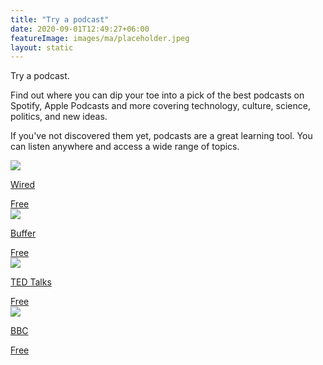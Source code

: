 ```yaml
---
title: "Try a podcast"
date: 2020-09-01T12:49:27+06:00
featureImage: images/ma/placeholder.jpeg
layout: static
---
```


Try a podcast.

Find out where you can dip your toe into a pick of the best podcasts on Spotify, Apple Podcasts and more covering technology, culture, science, politics, and new ideas.

If you've not discovered them yet, podcasts are a great learning tool. You can listen anywhere and access a wide range of topics.

<a class="ma-link" href="https://www.wired.com/story/podcasts-beginners-guide/"><div class="ma-card ma-card-Learning"><div class="ma-icon"><img src ="/images/icon-check.png"/></div><div class="ma-name"><p>Wired</p></div><div class="ma-paid-text"><span>Free</span></div></div></a><a class="ma-link" href="https://buffer.com/library/podcasting-for-beginners/"><div class="ma-card ma-card-Learning"><div class="ma-icon"><img src ="/images/icon-check.png"/></div><div class="ma-name"><p>Buffer</p></div><div class="ma-paid-text"><span>Free</span></div></div></a><a class="ma-link" href="https://www.ted.com/podcasts"><div class="ma-card ma-card-Learning"><div class="ma-icon"><img src ="/images/icon-check.png"/></div><div class="ma-name"><p>TED Talks</p></div><div class="ma-paid-text"><span>Free</span></div></div></a><a class="ma-link" href="https://www.bbc.co.uk/sounds/podcasts"><div class="ma-card ma-card-Learning"><div class="ma-icon"><img src ="/images/icon-check.png"/></div><div class="ma-name"><p>BBC</p></div><div class="ma-paid-text"><span>Free</span></div></div></a>  

<br/><br/>






